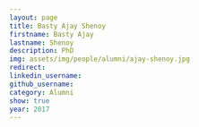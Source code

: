 ```yaml
---
layout: page
title: Basty Ajay Shenoy
firstname: Basty Ajay
lastname: Shenoy
description: PhD 
img: assets/img/people/alumni/ajay-shenoy.jpg
redirect: 
linkedin_username: 
github_username:
category: Alumni
show: true
year: 2017
---
```

